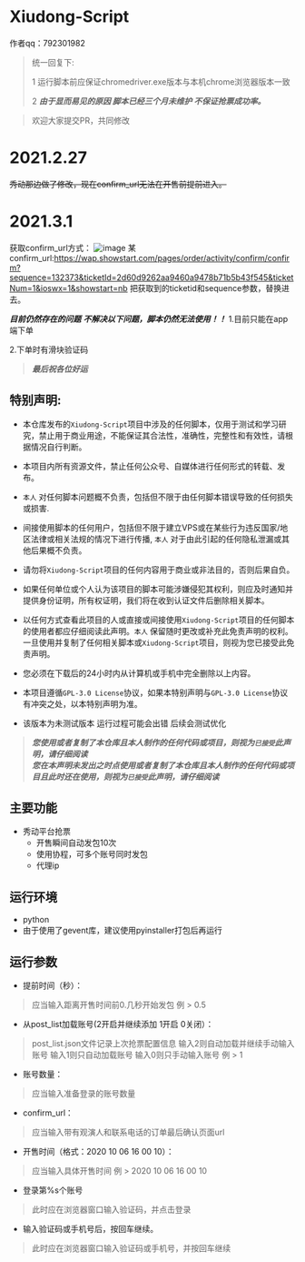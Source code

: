 # Xiudong-Script
作者qq：792301982
>统一回复下:
>
>1 运行脚本前应保证chromedriver.exe版本与本机chrome浏览器版本一致
>
>2 ***由于显而易见的原因 脚本已经三个月未维护 不保证抢票成功率。***

>欢迎大家提交PR，共同修改

# 2021.2.27
~~秀动那边做了修改，现在confirm_url无法在开售前提前进入。~~
# 2021.3.1
获取confirm_url方式：
![image](https://user-images.githubusercontent.com/35649701/109514276-cf0e0e80-7ae0-11eb-9833-66843cb0ef76.png)
某confirm_url:https://wap.showstart.com/pages/order/activity/confirm/confirm?sequence=132373&ticketId=2d60d9262aa9460a9478b71b5b43f545&ticketNum=1&ioswx=1&showstart=nb
把获取到的ticketid和sequence参数，替换进去。

***目前仍然存在的问题***
***不解决以下问题，脚本仍然无法使用！！***
1.目前只能在app端下单

2.下单时有滑块验证码

>***最后祝各位好运***

## 特别声明:

* 本仓库发布的`Xiudong-Script`项目中涉及的任何脚本，仅用于测试和学习研究，禁止用于商业用途，不能保证其合法性，准确性，完整性和有效性，请根据情况自行判断。

* 本项目内所有资源文件，禁止任何公众号、自媒体进行任何形式的转载、发布。

* `本人` 对任何脚本问题概不负责，包括但不限于由任何脚本错误导致的任何损失或损害.

* 间接使用脚本的任何用户，包括但不限于建立VPS或在某些行为违反国家/地区法律或相关法规的情况下进行传播, `本人` 对于由此引起的任何隐私泄漏或其他后果概不负责。

* 请勿将`Xiudong-Script`项目的任何内容用于商业或非法目的，否则后果自负。

* 如果任何单位或个人认为该项目的脚本可能涉嫌侵犯其权利，则应及时通知并提供身份证明，所有权证明，我们将在收到认证文件后删除相关脚本。

* 以任何方式查看此项目的人或直接或间接使用`Xiudong-Script`项目的任何脚本的使用者都应仔细阅读此声明。`本人` 保留随时更改或补充此免责声明的权利。一旦使用并复制了任何相关脚本或`Xiudong-Script`项目，则视为您已接受此免责声明。
  
* 您必须在下载后的24小时内从计算机或手机中完全删除以上内容。  
  
* 本项目遵循`GPL-3.0 License`协议，如果本特别声明与`GPL-3.0 License`协议有冲突之处，以本特别声明为准。

* 该版本为未测试版本 运行过程可能会出错  后续会测试优化 

> ***您使用或者复制了本仓库且本人制作的任何代码或项目，则视为`已接受`此声明，请仔细阅读***  
> ***您在本声明未发出之时点使用或者复制了本仓库且本人制作的任何代码或项目且此时还在使用，则视为`已接受`此声明，请仔细阅读***

## 主要功能
* 秀动平台抢票
    - 开售瞬间自动发包10次
    - 使用协程，可多个账号同时发包
    - 代理ip
## 运行环境
  - python
  - 由于使用了gevent库，建议使用pyinstaller打包后再运行
## 运行参数
- 提前时间（秒）：
> 应当输入距离开售时间前0.几秒开始发包 例 > 0.5
- 从post_list加载账号(2开启并继续添加 1开启 0关闭）：
> post_list.json文件记录上次抢票配置信息 输入2则自动加载并继续手动输入账号 输入1则只自动加载账号 输入0则只手动输入账号 例 > 1
- 账号数量：
> 应当输入准备登录的账号数量
- confirm_url：
> 应当输入带有观演人和联系电话的订单最后确认页面url
- 开售时间（格式：2020 10 06 16 00 10）：
> 应当输入具体开售时间 例 > 2020 10 06 16 00 10
- 登录第%s个账号
> 此时应在浏览器窗口输入验证码，并点击登录
- 输入验证码或手机号后，按回车继续。
> 此时应在浏览器窗口输入验证码或手机号，并按回车继续
